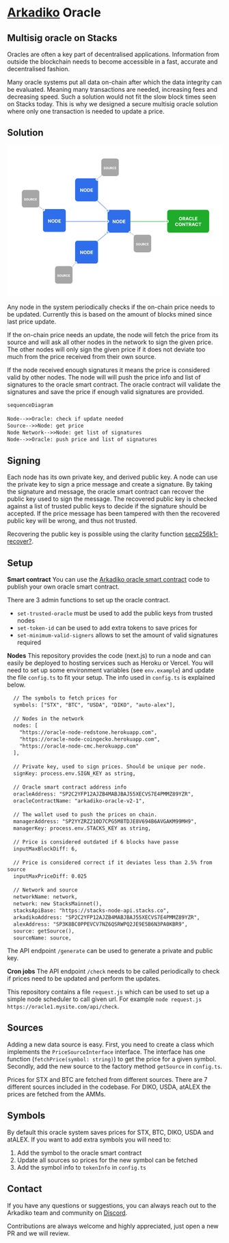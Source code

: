 # [Arkadiko](https://arkadiko.finance/) Oracle

## Multisig oracle on Stacks
Oracles are often a key part of decentralised applications. Information from outside the blockchain needs to become accessible in a fast, accurate and decentralised fashion.

Many oracle systems put all data on-chain after which the data integrity can be evaluated. Meaning many transactions are needed, increasing fees and decreasing speed. Such a solution would not fit the slow block times seen on Stacks today. This is why we designed a secure multisig oracle solution where only one transaction is needed to update a price.

## Solution

![Architecture](https://github.com/arkadiko-dao/oracle-node/blob/main/docs/architecture.png?raw=true)

Any node in the system periodically checks if the on-chain price needs to be updated. Currently this is based on the amount of blocks mined since last price update.

If the on-chain price needs an update, the node will fetch the price from its source and will ask all other nodes in the network to sign the given price. The other nodes will only sign the given price if it does not deviate too much from the price received from their own source.

If the node received enough signatures it means the price is considered valid by other nodes. The node will will push the price info and list of signatures to the oracle smart contract. The oracle contract will validate the signatures and save the price if enough valid signatures are provided.

```mermaid 
sequenceDiagram

Node-->>Oracle: check if update needed
Source-->>Node: get price
Node Network-->>Node: get list of signatures
Node-->>Oracle: push price and list of signatures
```

## Signing

Each node has its own private key, and derived public key. A node can use the private key to sign a price message and create a signature. By taking the signature and message, the oracle smart contract can recover the public key used to sign the message. The recovered public key is checked against a list of trusted public keys to decide if the signature should be accepted. If the price message has been tampered with then the recovered public key will be wrong, and thus not trusted.

Recovering the public key is possible using the clarity function [secp256k1-recover?](https://docs.stacks.co/docs/write-smart-contracts/clarity-language/language-functions#secp256k1-recover).


## Setup

**Smart contract**
You can use the [Arkadiko oracle smart contract](https://explorer.stacks.co/txid/SP2C2YFP12AJZB4MABJBAJ55XECVS7E4PMMZ89YZR.arkadiko-oracle-v2-1?chain=mainnet) code to publish your own oracle smart contract. 

There are 3 admin functions to set up the oracle contract.

 - `set-trusted-oracle` must be used to add the public keys from trusted nodes
 - `set-token-id` can be used to add extra tokens to save prices for
 - `set-minimum-valid-signers` allows to set the amount of valid signatures required

**Nodes**
This repository provides the code (next.js) to run a node and can easily be deployed to hosting services such as Heroku or Vercel. You will need to set up some environment variables (see `env.example`) and update the file `config.ts` to fit your setup. The info used in `config.ts` is explained below.

```
  // The symbols to fetch prices for 
  symbols: ["STX", "BTC", "USDA", "DIKO", "auto-alex"],
  
  // Nodes in the network
  nodes: [
    "https://oracle-node-redstone.herokuapp.com",
    "https://oracle-node-coingecko.herokuapp.com",
    "https://oracle-node-cmc.herokuapp.com"
  ],
  
  // Private key, used to sign prices. Should be unique per node.
  signKey: process.env.SIGN_KEY as string,

  // Oracle smart contract address info 
  oracleAddress: "SP2C2YFP12AJZB4MABJBAJ55XECVS7E4PMMZ89YZR",
  oracleContractName: "arkadiko-oracle-v2-1",

  // The wallet used to push the prices on chain.
  managerAddress: "SP2YYZRZ210D7CPG5M8TDJE8V694B6AVGAKM99MH9",
  managerKey: process.env.STACKS_KEY as string,
  
  // Price is considered outdated if 6 blocks have passe
  inputMaxBlockDiff: 6,

  // Price is considered correct if it deviates less than 2.5% from source
  inputMaxPriceDiff: 0.025 
  
  // Network and source 
  networkName: network,
  network: new StacksMainnet(),
  stacksApiBase: "https://stacks-node-api.stacks.co",
  arkadikoAddress: "SP2C2YFP12AJZB4MABJBAJ55XECVS7E4PMMZ89YZR",
  alexAddress: "SP3K8BC0PPEVCV7NZ6QSRWPQ2JE9E5B6N3PA0KBR9",
  source: getSource(),
  sourceName: source,
  ```

The API endpoint `/generate` can be used to generate a private and public key.

**Cron jobs**
The API endpoint `/check` needs to be called periodically to check if prices need to be updated and perform the updates.

This repository contains a file `request.js` which can be used to set up a simple node scheduler to call given url. For example `node request.js https://oracle1.mysite.com/api/check`.

## Sources
Adding a new data source is easy. First, you need to create a class which implements the `PriceSourceInterface` interface. The interface has one function (`fetchPrice(symbol: string)`) to get the price for a given symbol. Secondly, add the new source to the factory method `getSource` in `config.ts`.

Prices for STX and BTC are fetched from different sources. There are 7 different sources included in the codebase. For DIKO, USDA, atALEX the prices are fetched from the AMMs.

## Symbols  
By default this oracle system saves prices for STX, BTC, DIKO, USDA and atALEX. If you want to add extra symbols you will need to:

 1. Add the symbol to the oracle smart contract
 2. Update all sources so prices for the new symbol can be fetched
 3. Add the symbol info to `tokenInfo` in `config.ts`

## Contact  
If you have any questions or suggestions, you can always reach out to the Arkadiko team and community on  [Discord](https://discord.gg/7UB6JjjCNV).

Contributions are always welcome and highly appreciated, just open a new PR and we will review.

